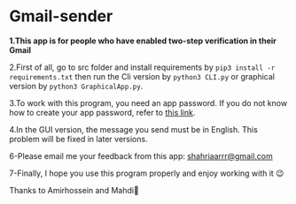 # Gmail-sender
**1.This app is for people who have enabled two-step verification in their Gmail**

2.First of all, go to src folder and install requirements by ```pip3 install -r requirements.txt``` then run the Cli version by ```python3 CLI.py``` or graphical version by ```python3 GraphicalApp.py```.

3.To work with this program, you need an app password. If you do not know how to create your app password, refer to [this link](https://support.google.com/accounts/answer/185833?hl=en).

4.In the GUI version, the message you send must be in English. This problem will be fixed in later versions.

6-Please email me your feedback from this app: shahriaarrr@gmail.com

7-Finally, I hope you use this program properly and enjoy working with it 😉

Thanks to Amirhossein and Mahdi🙏

